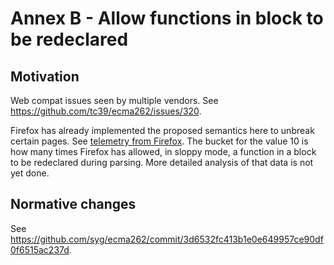 Annex B - Allow functions in block to be redeclared
===================================================

## Motivation

Web compat issues seen by multiple vendors. See
<https://github.com/tc39/ecma262/issues/320>.

Firefox has already implemented the proposed semantics here to unbreak certain
pages. See [telemetry from Firefox](https://telemetry.mozilla.org/new-pipeline/dist.html#!cumulative=0&end_date=2016-02-23&keys=__none__!__none__!__none__&max_channel_version=aurora%252F46&measure=JS_DEPRECATED_LANGUAGE_EXTENSIONS_IN_CONTENT&min_channel_version=null&product=Firefox&sanitize=1&sort_keys=submissions&start_date=2016-01-28&table=0&trim=1&use_submission_date=0).
The bucket for the value 10 is how many times Firefox has allowed, in sloppy
mode, a function in a block to be redeclared during parsing. More detailed
analysis of that data is not yet done.

## Normative changes

See <https://github.com/syg/ecma262/commit/3d6532fc413b1e0e649957ce90df0f6515ac237d>.

